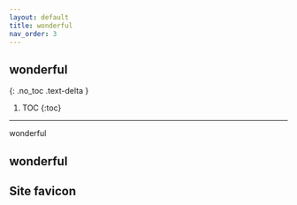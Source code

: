 ```yaml
---
layout: default
title: wonderful
nav_order: 3
---
```



## wonderful
{: .no_toc .text-delta }

1. TOC
{:toc}

---

wonderful

## wonderful



## Site favicon


